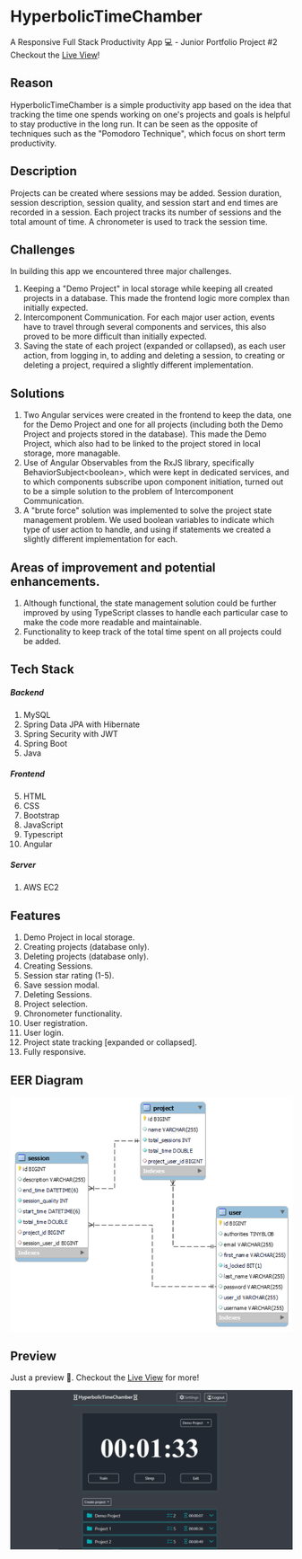 # HyperbolicTimeChamber
A Responsive Full Stack Productivity App 💻 - Junior Portfolio Project #2
<br>
Checkout the [Live View](http://44.212.76.250)!

## Reason
HyperbolicTimeChamber is a simple productivity app based on the idea that tracking the time one spends working on one's projects and goals is helpful to stay productive in the long run. It can be seen as the opposite of techniques such as the "Pomodoro Technique", which focus on short term productivity. 

## Description
Projects can be created where sessions may be added. Session duration, session description, session quality, and session start and end times are recorded in a session. Each project tracks its number of sessions and the total amount of time. A chronometer is used to track the session time. 

## Challenges
In building this app we encountered three major challenges.
1. Keeping a "Demo Project" in local storage while keeping all created projects in a database. This made the frontend logic more complex than initially expected.
3. Intercomponent Communication. For each major user action, events have to travel through several components and services, this also proved to be more difficult than initially expected. 
5. Saving the state of each project (expanded or collapsed), as each user action, from logging in, to adding and deleting a session, to creating or deleting a project, required a slightly different implementation.

## Solutions
1. Two Angular services were created in the frontend to keep the data, one for the Demo Project and one for all projects (including both the Demo Project and projects stored in the database). This made the Demo Project, which also had to be linked to the project stored in local storage, more managable.
2. Use of Angular Observables from the RxJS library, specifically BehaviorSubject\<boolean\>, which were kept in dedicated services, and to which components subscribe upon component initiation, turned out to be a simple solution to the problem of Intercomponent Communication.
3. A "brute force" solution was implemented to solve the project state management problem. We used boolean variables to indicate which type of user action to handle, and using if statements we created a slightly different implementation for each. 

## Areas of improvement and potential enhancements.
1. Although functional, the state management solution could be further improved by using TypeScript classes to handle each particular case to make the code more readable and maintainable.
2. Functionality to keep track of the total time spent on all projects could be added.

## Tech Stack
##### Backend
1. MySQL
2. Spring Data JPA with Hibernate
3. Spring Security with JWT
3. Spring Boot
4. Java

##### Frontend
5. HTML
6. CSS
7. Bootstrap
8. JavaScript
9. Typescript
10. Angular

##### Server
1. AWS EC2

## Features
1. Demo Project in local storage.
2. Creating projects (database only).
3. Deleting projects (database only).
4. Creating Sessions.
5. Session star rating (1-5).
6. Save session modal.
7. Deleting Sessions.
8. Project selection.
9. Chronometer functionality.
10. User registration.
11. User login.
12. Project state tracking [expanded or collapsed].
13. Fully responsive.    

## EER Diagram
![alt text](https://github.com/edgarfrancisco2022/HyperbolicTimeChamber/blob/main/HyperbolicTimeChamber%20EER%20Diagram.png?raw=true)

## Preview
Just a preview 👀. Checkout the [Live View](http://44.212.76.250) for more!
   
![alt text](https://github.com/edgarfrancisco2022/HyperbolicTimeChamber/blob/main/HyperbolicTmeChamber%20Chronometer.png)
   
